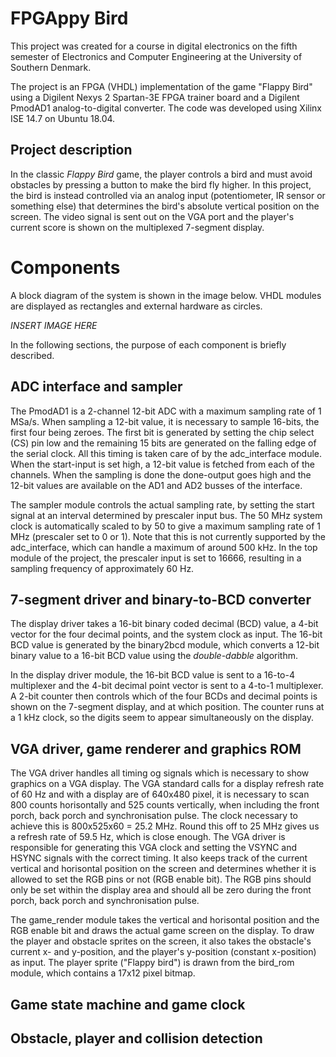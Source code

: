 # FPGAppy Bird
This project was created for a course in digital electronics on the fifth semester
of Electronics and Computer Engineering at the University of Southern Denmark.

The project is an FPGA (VHDL) implementation of the game "Flappy Bird" using a Digilent
Nexys 2 Spartan-3E FPGA trainer board and a Digilent PmodAD1 analog-to-digital converter.
The code was developed using Xilinx ISE 14.7 on Ubuntu 18.04.

## Project description
In the classic *Flappy Bird* game, the player controls a bird and must avoid obstacles
by pressing a button to make the bird fly higher. In this project, the bird is instead
controlled via an analog input (potentiometer, IR sensor or something else) that determines
the bird's absolute vertical position on the screen. The video signal is sent out on the
VGA port and the player's current score is shown on the multiplexed 7-segment display.

# Components
A block diagram of the system is shown in the image below. VHDL modules are displayed as
rectangles and external hardware as circles.

*INSERT IMAGE HERE*

In the following sections, the purpose of each component is briefly described.

## ADC interface and sampler
The PmodAD1 is a 2-channel 12-bit ADC with a maximum sampling rate of 1 MSa/s. When sampling a 12-bit
value, it is necessary to sample 16-bits, the first four being zeroes. The first bit is generated
by setting the chip select (CS) pin low and the remaining 15 bits are generated on the falling edge
of the serial clock. All this timing is taken care of by the adc_interface module. When the
start-input is set high, a 12-bit value is fetched from each of the channels. When the sampling is done
the done-output goes high and the 12-bit values are available on the AD1 and AD2 busses of the interface.

The sampler module controls the actual sampling rate, by setting the start signal at an interval determined
by prescaler input bus. The 50 MHz system clock is automatically scaled to by 50 to give a maximum
sampling rate of 1 MHz (prescaler set to 0 or 1). Note that this is not currently supported by the
adc_interface, which can handle a maximum of around 500 kHz. In the top module of the project, the prescaler
input is set to 16666, resulting in a sampling frequency of approximately 60 Hz.

## 7-segment driver and binary-to-BCD converter
The display driver takes a 16-bit binary coded decimal (BCD) value, a 4-bit vector for the four decimal points, and the system clock
as input. The 16-bit BCD value is generated by the binary2bcd module, which converts a 12-bit binary value to
a 16-bit BCD value using the *double-dabble* algorithm.

In the display driver module, the 16-bit BCD value is sent to a 16-to-4 multiplexer and the 4-bit decimal point vector is sent
to a 4-to-1 multiplexer. A 2-bit counter then controls which of the four BCDs and decimal points is shown on the 7-segment display,
and at which position. The counter runs at a 1 kHz clock, so the digits seem to appear simultaneously on the display.

## VGA driver, game renderer and graphics ROM
The VGA driver handles all timing og signals which is necessary to show graphics on a VGA display. The VGA standard
calls for a display refresh rate of 60 Hz and with a display are of 640x480 pixel, it is necessary to scan 800 counts
horisontally and 525 counts vertically, when including the front porch, back porch and synchronisation pulse.
The clock necessary to achieve this is 800x525x60 = 25.2 MHz. Round this off to 25 MHz gives us a refresh rate of
59.5 Hz, which is close enough. The VGA driver is responsible for generating this VGA clock and setting the 
VSYNC and HSYNC signals with the correct timing. It also keeps track of the current vertical and horisontal position
on the screen and determines whether it is allowed to set the RGB pins or not (RGB enable bit). The RGB pins should
only be set within the display area and should all be zero during the front porch, back porch and synchronisation pulse.

The game_render module takes the vertical and horisontal position and the RGB enable bit and draws the actual
game screen on the display. To draw the player and obstacle sprites on the screen, it also takes
the obstacle's current x- and y-position, and the player's y-position (constant x-position) as input.
The player sprite ("Flappy bird") is drawn from the bird_rom module, which contains a 17x12 pixel bitmap.

## Game state machine and game clock


## Obstacle, player and collision detection
